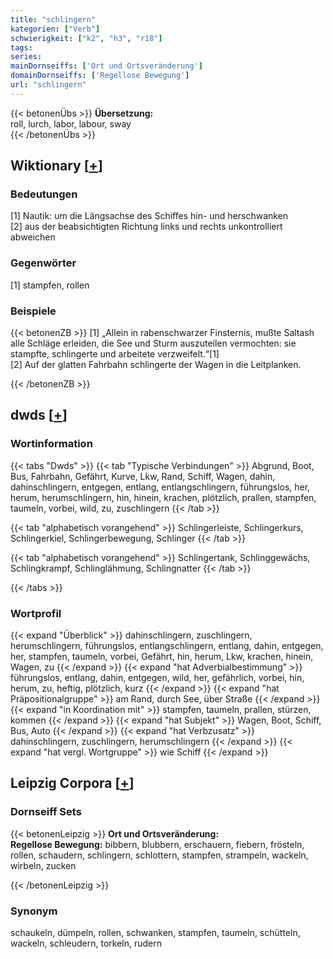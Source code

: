 ```yaml
---
title: "schlingern"
kategorien: ["Verb"]
schwierigkeit: ["k2", "h3", "r18"]
tags:
series:
mainDornseiffs: ['Ort und Ortsveränderung']
domainDornseiffs: ['Regellose Bewegung']
url: "schlingern"
---
```


{{< betonenÜbs >}}
**Übersetzung:**  
roll, lurch, labor, labour, sway  
{{< /betonenÜbs >}}

## Wiktionary [[+](https://de.wiktionary.org/wiki/schlingern)]

### Bedeutungen
[1] Nautik: um die Längsachse des Schiffes hin- und herschwanken  
[2] aus der beabsichtigten Richtung links und rechts unkontrolliert abweichen  

### Gegenwörter
[1] stampfen, rollen  

### Beispiele
{{< betonenZB >}}
[1]  „Allein in rabenschwarzer Finsternis, mußte Saltash alle Schläge erleiden, die See und Sturm auszuteilen vermochten: sie stampfte, schlingerte und arbeitete verzweifelt.“[1]  
[2] Auf der glatten Fahrbahn schlingerte der Wagen in die Leitplanken.  

{{< /betonenZB >}}


## dwds [[+](https://www.dwds.de/wb/schlingern)]

### Wortinformation
{{< tabs "Dwds" >}}
{{< tab "Typische Verbindungen" >}}
Abgrund, Boot, Bus, Fahrbahn, Gefährt, Kurve, Lkw, Rand, Schiff, Wagen, dahin, dahinschlingern, entgegen, entlang, entlangschlingern, führungslos, her, herum, herumschlingern, hin, hinein, krachen, plötzlich, prallen, stampfen, taumeln, vorbei, wild, zu, zuschlingern
{{< /tab >}}

{{< tab "alphabetisch vorangehend" >}}
Schlingerleiste, Schlingerkurs, Schlingerkiel, Schlingerbewegung, Schlinger
{{< /tab >}}

{{< tab "alphabetisch vorangehend" >}}
Schlingertank, Schlinggewächs, Schlingkrampf, Schlinglähmung, Schlingnatter
{{< /tab >}}

{{< /tabs >}}

### Wortprofil
{{< expand "Überblick" >}} dahinschlingern, zuschlingern, herumschlingern, führungslos, entlangschlingern, entlang, dahin, entgegen, her, stampfen, taumeln, vorbei, Gefährt, hin, herum, Lkw, krachen, hinein, Wagen, zu {{< /expand >}}
{{< expand "hat Adverbialbestimmung" >}} führungslos, entlang, dahin, entgegen, wild, her, gefährlich, vorbei, hin, herum, zu, heftig, plötzlich, kurz {{< /expand >}}
{{< expand "hat Präpositionalgruppe" >}} am Rand, durch See, über Straße {{< /expand >}}
{{< expand "in Koordination mit" >}} stampfen, taumeln, prallen, stürzen, kommen {{< /expand >}}
{{< expand "hat Subjekt" >}} Wagen, Boot, Schiff, Bus, Auto {{< /expand >}}
{{< expand "hat Verbzusatz" >}} dahinschlingern, zuschlingern, herumschlingern {{< /expand >}}
{{< expand "hat vergl. Wortgruppe" >}} wie Schiff {{< /expand >}}

## Leipzig Corpora [[+](https://corpora.uni-leipzig.de/en/res?word=schlingern&corpusId=deu_newscrawl-public_2018)]

### Dornseiff Sets
{{< betonenLeipzig >}}
**Ort und Ortsveränderung:**  
**Regellose Bewegung:** bibbern, blubbern, erschauern, fiebern, frösteln, rollen, schaudern, schlingern, schlottern, stampfen, strampeln, wackeln, wirbeln, zucken  

{{< /betonenLeipzig >}}

### Synonym
schaukeln, dümpeln, rollen, schwanken, stampfen, taumeln, schütteln, wackeln, schleudern, torkeln, rudern

